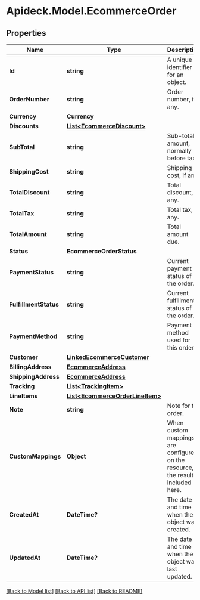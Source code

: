 # Apideck.Model.EcommerceOrder

## Properties

Name | Type | Description | Notes
------------ | ------------- | ------------- | -------------
**Id** | **string** | A unique identifier for an object. | [readonly] 
**OrderNumber** | **string** | Order number, if any. | [optional] 
**Currency** | **Currency** |  | [optional] 
**Discounts** | [**List&lt;EcommerceDiscount&gt;**](EcommerceDiscount.md) |  | [optional] 
**SubTotal** | **string** | Sub-total amount, normally before tax. | [optional] 
**ShippingCost** | **string** | Shipping cost, if any. | [optional] 
**TotalDiscount** | **string** | Total discount, if any. | [optional] 
**TotalTax** | **string** | Total tax, if any. | [optional] 
**TotalAmount** | **string** | Total amount due. | [optional] 
**Status** | **EcommerceOrderStatus** |  | [optional] 
**PaymentStatus** | **string** | Current payment status of the order. | [optional] 
**FulfillmentStatus** | **string** | Current fulfillment status of the order. | [optional] 
**PaymentMethod** | **string** | Payment method used for this order. | [optional] 
**Customer** | [**LinkedEcommerceCustomer**](LinkedEcommerceCustomer.md) |  | [optional] 
**BillingAddress** | [**EcommerceAddress**](EcommerceAddress.md) |  | [optional] 
**ShippingAddress** | [**EcommerceAddress**](EcommerceAddress.md) |  | [optional] 
**Tracking** | [**List&lt;TrackingItem&gt;**](TrackingItem.md) |  | [optional] 
**LineItems** | [**List&lt;EcommerceOrderLineItem&gt;**](EcommerceOrderLineItem.md) |  | [optional] 
**Note** | **string** | Note for the order. | [optional] 
**CustomMappings** | **Object** | When custom mappings are configured on the resource, the result is included here. | [optional] [readonly] 
**CreatedAt** | **DateTime?** | The date and time when the object was created. | [optional] [readonly] 
**UpdatedAt** | **DateTime?** | The date and time when the object was last updated. | [optional] [readonly] 

[[Back to Model list]](../README.md#documentation-for-models) [[Back to API list]](../README.md#documentation-for-api-endpoints) [[Back to README]](../README.md)

